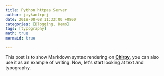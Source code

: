 ```yaml
---
title: Python httpaa Server
author: jaykantrprj
date: 2019-08-08 11:33:00 +0800
categories: [Blogging, Demo]
tags: [typography]
math: true
mermaid: true

---
```


This post is to show Markdown syntax rendering on [**Chirpy**](https://github.com/jaykantrprj), you can also use it as an example of writing. Now, let's start looking at text and typography.
